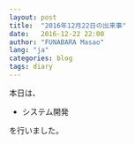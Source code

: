 ```yaml
---
layout: post
title:  "2016年12月22日の出来事"
date:   2016-12-22 22:00
author: "FUNABARA Masao"
lang: "ja"
categories: blog
tags: diary
---
```


本日は、

* システム開発

を行いました。
